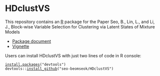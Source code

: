 # HDclustVS
This repository contains an [R](https://cran.r-project.org/) package for the Paper Seo, B., Lin, L., and Li, J., Block-wise Variable Selection for Clustering via Latent States of Mixture Models

- [Package document](https://github.com/seo-beomseok/HDclustVS/blob/main/HDclustVS_1.0.pdf)
- [Vignette](https://github.com/seo-beomseok/HDclustVS/blob/main/vignette/vignette.md)

<p>Users can install HDclustVS with
just two lines of code in R console:</p>
<div class="sourceCode" id="cb235"><pre class="downlit sourceCode r">
<code class="sourceCode R"><span class="fu"><a href="https://rdrr.io/r/utils/install.packages.html">install.packages</a></span><span class="op">(</span><span class="st">"devtools"</span><span class="op">)</span>
<span class="fu">devtools</span><span class="fu">::</span><span class="fu"><a href="https://devtools.r-lib.org//reference/remote-reexports.html">install_github</a></span><span class="op">(</span><span class="st">"seo-beomseok/HDclustVS"</span><span class="op">)</span></code></pre></div>
